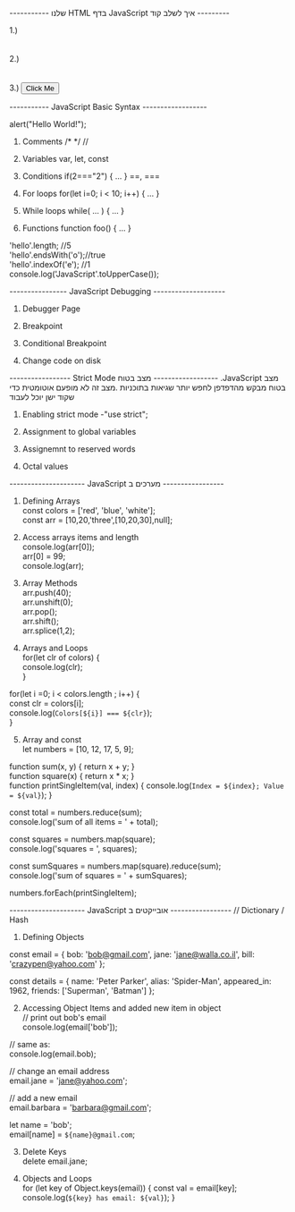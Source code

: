 ----------- שלנו HTML בדף JavaScript איך לשלב קוד ---------

1.)<body> <br/>
       <script src="demo.js"></script> <br/>
    </body> <br/>
2.) <body> <br/>
        <script> <br/>
            console.log('Running from an inline script tag'); <br/>
        </script> <br/>
    </body> <br/>
3.) <button onclick="alert('Ouch!')">Click Me</button>

-----------  JavaScript Basic Syntax  ------------------

alert("Hello World!");
1. Comments
    /* */  //

2. Variables
    var, let, const

3. Conditions
    if(2==="2") { ... }
    ==, ===

4. For loops
    for(let i=0; i < 10; i++) { ... }
    
5. While loops
    while( ... ) { ... }

6. Functions
    function foo() { ... }

'hello'.length;       //5 <br/>
'hello'.endsWith('o');//true <br/>
'hello'.indexOf('e'); //1 <br/>
console.log('JavaScript'.toUpperCase()); <br/>

---------------- JavaScript Debugging  --------------------

1. Debugger Page

2. Breakpoint

3. Conditional Breakpoint

4. Change code on disk

-----------------  Strict Mode  מצב בטוח ------------------
 .JavaScript מצב בטוח מבקש מהדפדפן לחפש יותר שגיאות בתוכניות
.מצב זה לא מופעם אוטומטית כדי שקוד ישן יוכל לעבוד

1. Enabling strict mode
    -"use strict";

2. Assignment to global variables

3. Assignemnt to reserved words

4. Octal values

--------------------- JavaScript מערכים ב -----------------

1. Defining Arrays <br/>
const colors = ['red', 'blue', 'white']; <br/>
const arr = [10,20,'three',[10,20,30],null]; <br/>

2. Access arrays items and length <br/>
console.log(arr[0]); <br/>
arr[0] = 99; <br/>
console.log(arr); <br/>

3. Array Methods <br/>
arr.push(40); <br/>
arr.unshift(0); <br/>
arr.pop(); <br/>
arr.shift(); <br/>
arr.splice(1,2); <br/>

4. Arrays and Loops <br/>
for(let clr of colors) { <br/>
    console.log(clr); <br/>
} <br/>

for(let i =0; i < colors.length ; i++) { <br/>
    const clr = colors[i]; <br/>
    console.log(`Colors[${i}] === ${clr}`); <br/>
} <br/>

5. Array and const <br/>
let numbers = [10, 12, 17, 5, 9]; <br/>

function sum(x, y) {
  return x + y;
}
<br/>
function square(x) {
  return x * x;
}
<br/>
function printSingleItem(val, index) {
  console.log(`Index = ${index}; Value = ${val}`);
}

const total = numbers.reduce(sum);<br/>
console.log('sum of all items = ' + total);

const squares = numbers.map(square);<br/>
console.log('squares = ', squares);

const sumSquares = numbers.map(square).reduce(sum);<br/>
console.log('sum of squares = ' + sumSquares);

numbers.forEach(printSingleItem);

--------------------- JavaScript אובייקטים ב -----------------
// Dictionary / Hash

1. Defining Objects

const email = {
  bob: 'bob@gmail.com',
  jane: 'jane@walla.co.il',
  bill: 'crazypen@yahoo.com'
};

const details = {
  name: 'Peter Parker',
  alias: 'Spider-Man',
  appeared_in: 1962,
  friends: ['Superman', 'Batman']
};

2. Accessing Object Items and added new item in object<br/>
// print out bob's email<br/>
console.log(email['bob']);<br/>

// same as:<br/>
console.log(email.bob);<br/>

// change an email address<br/>
email.jane = 'jane@yahoo.com';<br/>

// add a new email<br/>
email.barbara = 'barbara@gmail.com';<br/>

let name = 'bob';<br/>
email[name] = `${name}@gmail.com`;<br/>

3. Delete Keys<br/>
delete email.jane;<br/>

4. Objects and Loops<br/>
for (let key of Object.keys(email)) {
    const val = email[key];
    console.log(`${key} has email: ${val}`);
}
